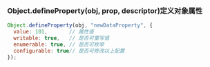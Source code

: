 ### Object.defineProperty\(obj, prop, descriptor\)定义对象属性

```js
Object.defineProperty(obj, "newDataProperty", {
  value: 101,       // 属性值
  writable: true,   // 是否可重写值
  enumerable: true, // 是否可枚举
  configurable: true// 是否可修改以上配置
});
```



